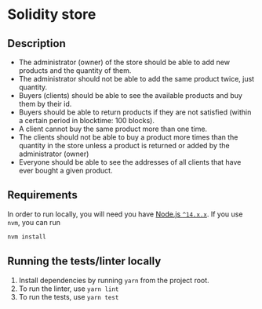 # Solidity store

## Description
- The administrator (owner) of the store should be able to add new products and the quantity of them.
- The administrator should not be able to add the same product twice, just quantity.
- Buyers (clients) should be able to see the available products and buy them by their id.
- Buyers should be able to return products if they are not satisfied (within a certain period in blocktime: 100 blocks).
- A client cannot buy the same product more than one time.
- The clients should not be able to buy a product more times than the quantity in the store unless a product is returned or added by the administrator (owner)
- Everyone should be able to see the addresses of all clients that have ever bought a given product.

## Requirements
In order to run locally, you will need you have
[Node.js `^14.x.x`](https://nodejs.org/en/). If you use `nvm`, you can run
```bash
nvm install
```

## Running the tests/linter locally
1. Install dependencies by running `yarn` from the project root.
2. To run the linter, use `yarn lint`
3. To run the tests, use `yarn test`
